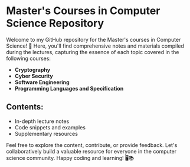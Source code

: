 # Master's Courses in Computer Science Repository

Welcome to my GitHub repository for the Master's courses in Computer Science! 🚀 Here, you'll find comprehensive notes and materials compiled during the lectures, capturing the essence of each topic covered in the following courses:

- **Cryptography**
- **Cyber Security**
- **Software Engineering**
- **Programming Languages and Specification**

## Contents:
- In-depth lecture notes
- Code snippets and examples
- Supplementary resources

Feel free to explore the content, contribute, or provide feedback. Let's collaboratively build a valuable resource for everyone in the computer science community. Happy coding and learning! 🖥️📚
